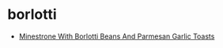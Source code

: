 # borlotti

 * [Minestrone With Borlotti Beans And Parmesan Garlic Toasts](index/m/minestrone-with-borlotti-beans-and-parmesan-garlic-toasts-14126.json)
